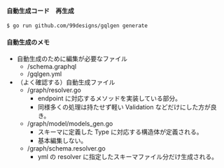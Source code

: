 #### 自動生成コード　再生成
```
$ go run github.com/99designs/gqlgen generate
```

#### 自動生成のメモ
- 自動生成のために編集が必要なファイル
  - /schema.graphql
  - /gqlgen.yml
- （よく確認する）自動生成ファイル
  - /graph/resolver.go
    - endpoint に対応するメソッドを実装している部分。
    - 同様多くの処理は持たせず軽い Validation などだけにした方が良き。
  - /graph/model/models_gen.go
    - スキーマに定義した Type に対応する構造体が定義される。
    - 基本編集しない。
  - /graph/schema.resolver.go
    - yml の resolver に指定したスキーマファイル分だけ生成される。
